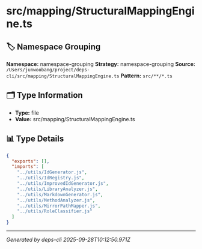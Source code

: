 # src/mapping/StructuralMappingEngine.ts

## 🏷️ Namespace Grouping

**Namespace:** namespace-grouping
**Strategy:** namespace-grouping
**Source:** `/Users/junwoobang/project/deps-cli/src/mapping/StructuralMappingEngine.ts`
**Pattern:** `src/**/*.ts`

## 🗂️ Type Information

- **Type:** file
- **Value:** src/mapping/StructuralMappingEngine.ts

## 📊 Type Details

```json
{
  "exports": [],
  "imports": [
    "../utils/IdGenerator.js",
    "../utils/IdRegistry.js",
    "../utils/ImprovedIdGenerator.js",
    "../utils/LibraryAnalyzer.js",
    "../utils/MarkdownGenerator.js",
    "../utils/MethodAnalyzer.js",
    "../utils/MirrorPathMapper.js",
    "../utils/RoleClassifier.js"
  ]
}
```

---
*Generated by deps-cli 2025-09-28T10:12:50.971Z*
